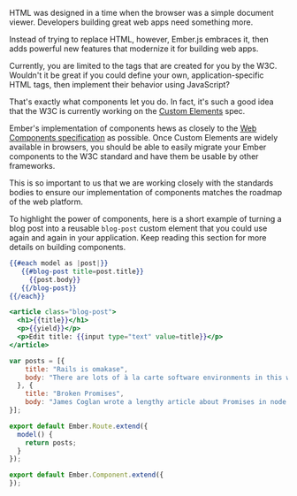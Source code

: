 HTML was designed in a time when the browser was a simple document
viewer. Developers building great web apps need something more.

Instead of trying to replace HTML, however, Ember.js embraces it, then adds
powerful new features that modernize it for building web apps.

Currently, you are limited to the tags that are created for you by the
W3C. Wouldn't it be great if you could define your own,
application-specific HTML tags, then implement their behavior using
JavaScript?

That's exactly what components let you do. In fact, it's such a good
idea that the W3C is currently working on the [Custom
Elements](https://dvcs.w3.org/hg/webcomponents/raw-file/tip/spec/custom/index.html)
spec.

Ember's implementation of components hews as closely to the [Web
Components specification](http://www.w3.org/TR/components-intro/) as possible.
Once Custom Elements are widely available in browsers, you should be able to
easily migrate your Ember components to the W3C standard and have them be
usable by other frameworks.

This is so important to us that we are working closely with the
standards bodies to ensure our implementation of components matches the
roadmap of the web platform.

To highlight the power of components, here is a short example of turning a blog post into a reusable
`blog-post` custom element that you could use again and again in your
application. Keep reading this section for more details on building
components.

<!---<a class="jsbin-embed" href="http://jsbin.com/xexumomaru/1/embed?live">JS Bin</a><script src="http://static.jsbin.com/js/embed.js"></script>

The example above uses `<script>` tags to work inside of JSBin. Ember-cli works by file structure, so there are no `<script>` tags:-->

```app/templates/index.hbs
{{#each model as |post|}}
   {{#blog-post title=post.title}}
     {{post.body}}
   {{/blog-post}}
{{/each}}
```

```app/templates/components/blog-post.hbs
<article class="blog-post">
  <h1>{{title}}</h1>
  <p>{{yield}}</p>
  <p>Edit title: {{input type="text" value=title}}</p>
</article>
```

```app/routes/index.js
var posts = [{
    title: "Rails is omakase",
    body: "There are lots of à la carte software environments in this world."
  }, {
    title: "Broken Promises",
    body: "James Coglan wrote a lengthy article about Promises in node.js."
}];

export default Ember.Route.extend({
  model() {
    return posts;
  }
});
```

```app/components/blog-post.js
export default Ember.Component.extend({
});
```
